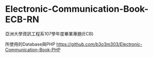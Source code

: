 # Electronic-Communication-Book-ECB-RN
亞洲大學資訊工程系107學年度畢業專題(ECB)

所使用的Database與PHP
https://github.com/b3o3m303/Electronic-Communication-Book-PHP
